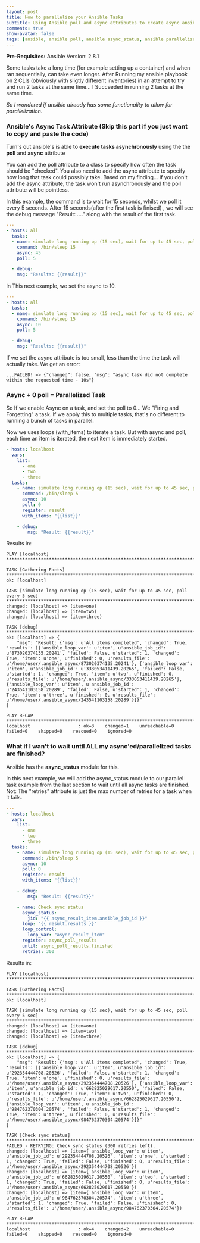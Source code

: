 ```yaml
---
layout: post
title: How to parallelize your Ansible Tasks
subtitle: Using Ansible poll and async attributes to create async ansible tasks that can be parallelized
comments: true
show-avatar: false
tags: [ansible, ansible poll, ansible async_status, ansible parallelization, devops, software-development]
---
```


**Pre-Requisites:**
Ansible Version: 2.8.1

Some tasks take a long time (for example setting up a container) and when ran sequentially, can take even longer. After Running my ansible playbook on 2 CLIs (obviously with sligtly different inventories) in an attempt to try and run 2 tasks at the same time... I Succeeded in running 2 tasks at the same time.

_So I wondered if ansible already has some functionality to allow for parallelization._

### Ansible's Async Task Attribute (Skip this part if you just want to copy and paste the code)

Turn's out ansible's is able to **execute tasks asynchronously** using the the **poll** and **async** attribute

You can add the poll attribute to a class to specify how often the task should be "checked". You also need to add the async attribute to specify how long that task could possibly take. Based on my finding... if you don't add the async attribute, the task won't run asynchronously and the poll attribute will be pointless.


In this example, the command is to wait for 15 seconds, whilst we poll it every 5 seconds. After 15 seconds(after the first task is finised) , we will see the debug message "Result: ...." along with the result of the first task.

```yaml
---
- hosts: all
  tasks:
  - name: simulate long running op (15 sec), wait for up to 45 sec, poll every 5 sec
    command: /bin/sleep 15
    async: 45
    poll: 5

  - debug:
    msg: "Results: {{result}}"
```

In This next example, we set the async to 10.

```yaml
---
- hosts: all
  tasks:
  - name: simulate long running op (15 sec), wait for up to 45 sec, poll every 5 sec
    command: /bin/sleep 15
    async: 10
    poll: 5

  - debug:
    msg: "Results: {{result}}"
```

If we set the async attribute is too small, less than the time the task will actually take. We get an error:

```shell
...FAILED! => {"changed": false, "msg": "async task did not complete within the requested time - 10s"}
```

### Async + 0 poll = Parallelized Task

So If we enable Async on a task, and set the poll to 0... We "Firing and Forgetting" a task. If we apply this to multiple tasks, that's no different to running a bunch of tasks in parallel.

Now we uses loops (with_items) to iterate a task. But with async and poll, each time an item is iterated, the next item is immediately started.

```yaml
- hosts: localhost
  vars:
    list:
      - one
      - two
      - three
  tasks:
    - name: simulate long running op (15 sec), wait for up to 45 sec, poll every 5 sec
      command: /bin/sleep 5
      async: 10
      poll: 0
      register: result
      with_items: "{{list}}"

    - debug:
        msg: "Result: {{result}}"
```

Results in:

```shell
PLAY [localhost] *******************************************************************************************************************************************

TASK [Gathering Facts] *************************************************************************************************************************************
ok: [localhost]

TASK [simulate long running op (15 sec), wait for up to 45 sec, poll every 5 sec] **************************************************************************
changed: [localhost] => (item=one)
changed: [localhost] => (item=two)
changed: [localhost] => (item=three)

TASK [debug] ***********************************************************************************************************************************************
ok: [localhost] => {
    "msg": "Result: {'msg': u'All items completed', 'changed': True, 'results': [{'ansible_loop_var': u'item', u'ansible_job_id': u'873020374135.20241', 'failed': False, u'started': 1, 'changed': True, 'item': u'one', u'finished': 0, u'results_file': u'/home/user/.ansible_async/873020374135.20241'}, {'ansible_loop_var': u'item', u'ansible_job_id': u'333053411439.20265', 'failed': False, u'started': 1, 'changed': True, 'item': u'two', u'finished': 0, u'results_file': u'/home/user/.ansible_async/333053411439.20265'}, {'ansible_loop_var': u'item', u'ansible_job_id': u'243541103158.20289', 'failed': False, u'started': 1, 'changed': True, 'item': u'three', u'finished': 0, u'results_file': u'/home/user/.ansible_async/243541103158.20289'}]}"                                    
}

PLAY RECAP *************************************************************************************************************************************************
localhost                  : ok=3    changed=1    unreachable=0    failed=0    skipped=0    rescued=0    ignored=0   
```



### What if I wan't to wait until ALL my async'ed/parallelized tasks are finished?

Ansible has the **async_status** module for this.

In this next example, we will add the async_status module to our parallel task example from the last section to wait until all async tasks are finished. Not: The "retries" attribute is just the max number of retries for a task when it fails.

```yaml
---
- hosts: localhost
  vars:
    list:
      - one
      - two
      - three
  tasks:
    - name: simulate long running op (15 sec), wait for up to 45 sec, poll every 5 sec
      command: /bin/sleep 5
      async: 10
      poll: 0
      register: result
      with_items: "{{list}}"

    - debug:
        msg: "Result: {{result}}"

    - name: Check sync status
      async_status:
        jid: "{{ async_result_item.ansible_job_id }}"
      loop: "{{ result.results }}"
      loop_control:
        loop_var: "async_result_item"
      register: async_poll_results
      until: async_poll_results.finished
      retries: 300
```

Results in:

```shell
PLAY [localhost] *******************************************************************************************************************************************

TASK [Gathering Facts] *************************************************************************************************************************************
ok: [localhost]

TASK [simulate long running op (15 sec), wait for up to 45 sec, poll every 5 sec] **************************************************************************
changed: [localhost] => (item=one)
changed: [localhost] => (item=two)
changed: [localhost] => (item=three)

TASK [debug] ***********************************************************************************************************************************************
ok: [localhost] => {
    "msg": "Result: {'msg': u'All items completed', 'changed': True, 'results': [{'ansible_loop_var': u'item', u'ansible_job_id': u'292354444708.20526', 'failed': False, u'started': 1, 'changed': True, 'item': u'one', u'finished': 0, u'results_file': u'/home/user/.ansible_async/292354444708.20526'}, {'ansible_loop_var': u'item', u'ansible_job_id': u'662825029617.20550', 'failed': False, u'started': 1, 'changed': True, 'item': u'two', u'finished': 0, u'results_file': u'/home/user/.ansible_async/662825029617.20550'}, {'ansible_loop_var': u'item', u'ansible_job_id': u'984762370304.20574', 'failed': False, u'started': 1, 'changed': True, 'item': u'three', u'finished': 0, u'results_file': u'/home/user/.ansible_async/984762370304.20574'}]}"
}

TASK [Check sync status] ***********************************************************************************************************************************
FAILED - RETRYING: Check sync status (300 retries left).
changed: [localhost] => (item={'ansible_loop_var': u'item', u'ansible_job_id': u'292354444708.20526', 'item': u'one', u'started': 1, 'changed': True, 'failed': False, u'finished': 0, u'results_file': u'/home/user/.ansible_async/292354444708.20526'})                                                               
changed: [localhost] => (item={'ansible_loop_var': u'item', u'ansible_job_id': u'662825029617.20550', 'item': u'two', u'started': 1, 'changed': True, 'failed': False, u'finished': 0, u'results_file': u'/home/user/.ansible_async/662825029617.20550'})                                                               
changed: [localhost] => (item={'ansible_loop_var': u'item', u'ansible_job_id': u'984762370304.20574', 'item': u'three', u'started': 1, 'changed': True, 'failed': False, u'finished': 0, u'results_file': u'/home/user/.ansible_async/984762370304.20574'})                                                             

PLAY RECAP *************************************************************************************************************************************************
localhost                  : ok=4    changed=2    unreachable=0    failed=0    skipped=0    rescued=0    ignored=0   
```
